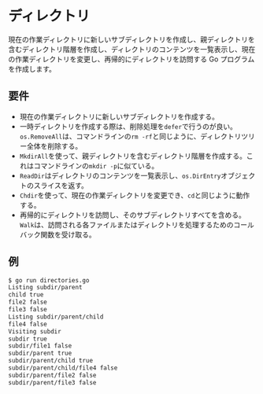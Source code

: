 # ディレクトリ

現在の作業ディレクトリに新しいサブディレクトリを作成し、親ディレクトリを含むディレクトリ階層を作成し、ディレクトリのコンテンツを一覧表示し、現在の作業ディレクトリを変更し、再帰的にディレクトリを訪問する Go プログラムを作成します。

## 要件

- 現在の作業ディレクトリに新しいサブディレクトリを作成する。
- 一時ディレクトリを作成する際は、削除処理を`defer`で行うのが良い。`os.RemoveAll`は、コマンドラインの`rm -rf`と同じように、ディレクトリツリー全体を削除する。
- `MkdirAll`を使って、親ディレクトリを含むディレクトリ階層を作成する。これはコマンドラインの`mkdir -p`に似ている。
- `ReadDir`はディレクトリのコンテンツを一覧表示し、`os.DirEntry`オブジェクトのスライスを返す。
- `Chdir`を使って、現在の作業ディレクトリを変更でき、`cd`と同じように動作する。
- 再帰的にディレクトリを訪問し、そのサブディレクトリすべてを含める。`Walk`は、訪問される各ファイルまたはディレクトリを処理するためのコールバック関数を受け取る。

## 例

```sh
$ go run directories.go
Listing subdir/parent
child true
file2 false
file3 false
Listing subdir/parent/child
file4 false
Visiting subdir
subdir true
subdir/file1 false
subdir/parent true
subdir/parent/child true
subdir/parent/child/file4 false
subdir/parent/file2 false
subdir/parent/file3 false
```
